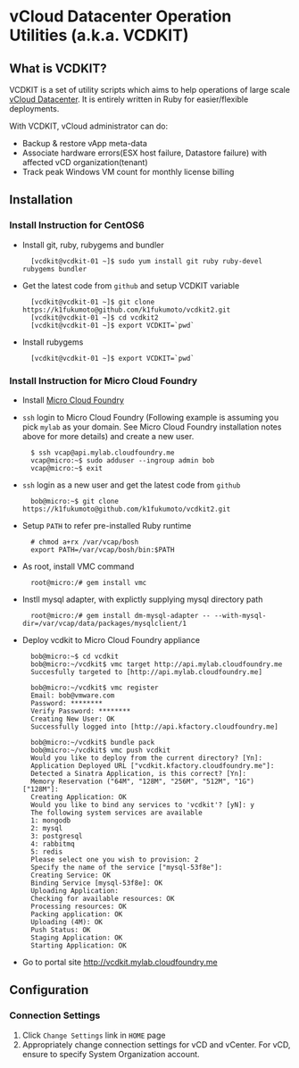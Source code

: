 vCloud Datacenter Operation Utilities (a.k.a. VCDKIT)
=====================================================

What is VCDKIT?
---------------

VCDKIT is a set of utility scripts which aims to help operations of
large scale [vCloud Datacenter](http://www.vmware.com/solutions/cloud-computing/public-cloud/vcloud-datacenter-services.html).
It is entirely written in Ruby for easier/flexible deployments.

With VCDKIT, vCloud administrator can do:

* Backup & restore vApp meta-data 
* Associate hardware errors(ESX host failure, Datastore failure) with affected vCD organization(tenant)
* Track peak Windows VM count for monthly license billing

Installation
---------------

### Install Instruction for CentOS6

* Install git, ruby, rubygems and bundler

        [vcdkit@vcdkit-01 ~]$ sudo yum install git ruby ruby-devel rubygems bundler

* Get the latest code from `github` and setup VCDKIT variable

        [vcdkit@vcdkit-01 ~]$ git clone https://k1fukumoto@github.com/k1fukumoto/vcdkit2.git
        [vcdkit@vcdkit-01 ~]$ cd vcdkit2
        [vcdkit@vcdkit-01 ~]$ export VCDKIT=`pwd`

* Install rubygems

        [vcdkit@vcdkit-01 ~]$ export VCDKIT=`pwd`


### Install Instruction for Micro Cloud Foundry

* Install [Micro Cloud Foundry](https://www.cloudfoundry.com/micro)
* `ssh` login to Micro Cloud Foundry (Following example is assuming 
  you pick `mylab` as your domain. See Micro Cloud Foundry installation 
  notes above for more details) and create a new user.

        $ ssh vcap@api.mylab.cloudfoundry.me
        vcap@micro:~$ sudo adduser --ingroup admin bob
        vcap@micro:~$ exit

* `ssh` login as a new user and get the latest code from `github`

        bob@micro:~$ git clone https://k1fukumoto@github.com/k1fukumoto/vcdkit2.git

* Setup `PATH` to refer pre-installed Ruby runtime

        # chmod a+rx /var/vcap/bosh
        export PATH=/var/vcap/bosh/bin:$PATH

* As root, install VMC command

        root@micro:/# gem install vmc

* Instll mysql adapter, with explictly supplying mysql directory path

        root@micro:/# gem install dm-mysql-adapter -- --with-mysql-dir=/var/vcap/data/packages/mysqlclient/1

* Deploy vcdkit to Micro Cloud Foundry appliance

        bob@micro:~$ cd vcdkit
        bob@micro:~/vcdkit$ vmc target http://api.mylab.cloudfoundry.me
        Succesfully targeted to [http://api.mylab.cloudfoundry.me]

        bob@micro:~/vcdkit$ vmc register
        Email: bob@vmware.com
        Password: ********
        Verify Password: ********
        Creating New User: OK
        Successfully logged into [http://api.kfactory.cloudfoundry.me]

        bob@micro:~/vcdkit$ bundle pack
        bob@micro:~/vcdkit$ vmc push vcdkit
        Would you like to deploy from the current directory? [Yn]: 
        Application Deployed URL ["vcdkit.kfactory.cloudfoundry.me"]: 
        Detected a Sinatra Application, is this correct? [Yn]: 
        Memory Reservation ("64M", "128M", "256M", "512M", "1G") ["128M"]: 
        Creating Application: OK
        Would you like to bind any services to 'vcdkit'? [yN]: y
        The following system services are available
        1: mongodb
        2: mysql
        3: postgresql
        4: rabbitmq
        5: redis
        Please select one you wish to provision: 2
        Specify the name of the service ["mysql-53f8e"]: 
        Creating Service: OK
        Binding Service [mysql-53f8e]: OK
        Uploading Application:
        Checking for available resources: OK
        Processing resources: OK
        Packing application: OK
        Uploading (4M): OK   
        Push Status: OK
        Staging Application: OK
        Starting Application: OK

* Go to portal site http://vcdkit.mylab.cloudfoundry.me

Configuration
---------------

### Connection Settings

1.  Click `Change Settings` link in `HOME` page
1.  Appropriately change connection settings for vCD and vCenter.
    For vCD, ensure to specify System Organization account. 
